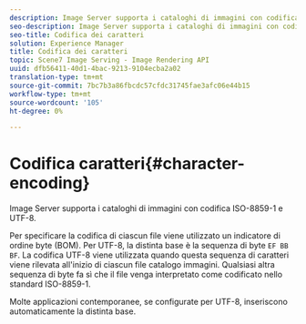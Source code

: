 ```yaml
---
description: Image Server supporta i cataloghi di immagini con codifica ISO-8859-1 e UTF-8.
seo-description: Image Server supporta i cataloghi di immagini con codifica ISO-8859-1 e UTF-8.
seo-title: Codifica dei caratteri
solution: Experience Manager
title: Codifica dei caratteri
topic: Scene7 Image Serving - Image Rendering API
uuid: dfb56411-40d1-4bac-9213-9104ecba2a02
translation-type: tm+mt
source-git-commit: 7bc7b3a86fbcdc57cfdc31745fae3afc06e44b15
workflow-type: tm+mt
source-wordcount: '105'
ht-degree: 0%

---
```



# Codifica caratteri{#character-encoding}

Image Server supporta i cataloghi di immagini con codifica ISO-8859-1 e UTF-8.

Per specificare la codifica di ciascun file viene utilizzato un indicatore di ordine byte (BOM). Per UTF-8, la distinta base è la sequenza di byte `EF BB BF`. La codifica UTF-8 viene utilizzata quando questa sequenza di caratteri viene rilevata all&#39;inizio di ciascun file catalogo immagini. Qualsiasi altra sequenza di byte fa sì che il file venga interpretato come codificato nello standard ISO-8859-1.

Molte applicazioni contemporanee, se configurate per UTF-8, inseriscono automaticamente la distinta base.

